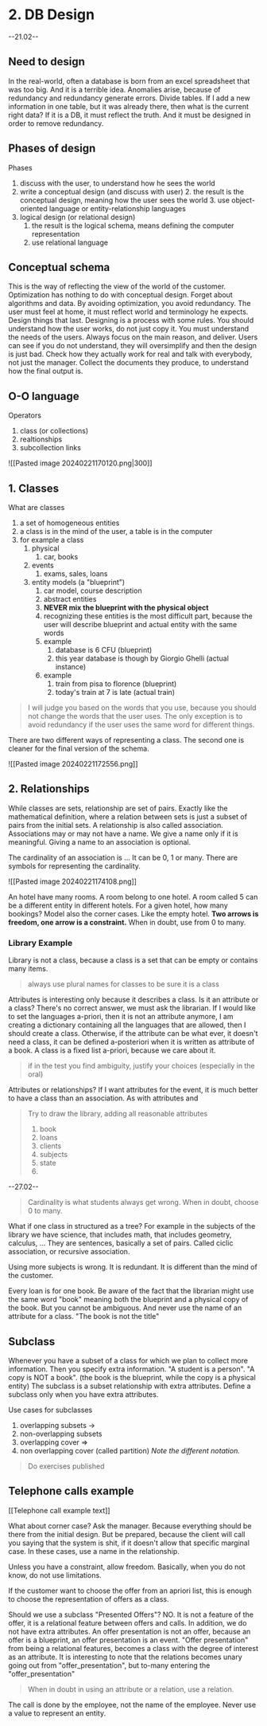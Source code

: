 # 2. DB Design
--21.02--
## Need to design
In the real-world, often a database is born from an excel spreadsheet that was too big. And it is a terrible idea.
Anomalies arise, because of redundancy and redundancy generate errors.
Divide tables.
If I add a new information in one table, but it was already there, then what is the current right data?
If it is a DB, it must reflect the truth. And it must be designed in order to remove redundancy.
## Phases of design
Phases
1. discuss with the user, to understand how he sees the world
2. write a conceptual design (and discuss with user)
	2. the result is the conceptual design, meaning how the user sees the world
	3. use object-oriented language or entity-relationship languages
3. logical design (or relational design)
	1. the result is the logical schema, means defining the computer representation
	2. use relational language

## Conceptual schema
This is the way of reflecting the view of the world of the customer.
Optimization has nothing to do with conceptual design.
Forget about algorithms and data.
By avoiding optimization, you avoid redundancy.
The user must feel at home, it must reflect world and terminology he expects.
Design things that last.
Designing is a process with some rules.
You should understand how the user works, do not just copy it.
You must understand the needs of the users.
Always focus on the main reason, and deliver.
Users can see if you do not understand, they will oversimplify and then the design is just bad.
Check how they actually work for real and talk with everybody, not just the manager.
Collect the documents they produce, to understand how the final output is.

## O-O language
Operators
1. class (or collections)
2. realtionships
3. subcollection links

![[Pasted image 20240221170120.png|300]]

## 1. Classes
What are classes
1. a set of homogeneous entities
2. a class is in the mind of the user, a table is in the computer
3. for example a class
	1. physical
		1. car, books
	2. events
		1. exams, sales, loans
	3. entity models (a "blueprint")
		1. car model, course description
		2. abstract entities
		3. **NEVER mix the blueprint with the physical object**
		4. recognizing these entities is the most difficult part, because the user will describe blueprint and actual entity with the same words
		5. example
			1. database is 6 CFU (blueprint)
			2. this year database is though by Giorgio Ghelli (actual instance)
		6. example
			1. train from pisa to florence (blueprint)
			2. today's train at 7 is late (actual train)

> I will judge you based on the words that you use, because you should not change the words that the user uses. The only exception is to avoid redundancy if the user uses the same word for different things.



There are two different ways of representing a class. The second one is cleaner for the final version of the schema.

![[Pasted image 20240221172556.png]]


## 2. Relationships
While classes are sets, relationship are set of pairs.
Exactly like the mathematical definition, where a relation between sets is just a subset of pairs from the initial sets.
A relationship is also called association.
Associations may or may not have a name. We give a name only if it is meaningful.
Giving a name to an association is optional.

The cardinality of an association is ...
It can be 0, 1 or many.
There are symbols for representing the cardinality.

![[Pasted image 20240221174108.png]]

An hotel have many rooms. A room belong to one hotel.
A room called 5 can be a different entity in different hotels.
For a given hotel, how many bookings?
Model also the corner cases. Like the empty hotel.
**Two arrows is freedom, one arrow is a constraint.**
When in doubt, use from 0 to many.

### Library Example
Library is not a class, because a class is a set that can be empty or contains many items.
> always use plural names for classes to be sure it is a class

Attributes is interesting only because it describes a class.
Is it an attribute or a class? There's no correct answer, we must ask the librarian.
If I would like to set the languages a-priori, then it is not an attribute anymore, I am creating a dictionary containing all the languages that are allowed, then I should create a class. Otherwise, if the attribute can be what ever, it doesn't need a class, it can be defined a-posteriori when it is written as attribute of a book.
A class is a fixed list a-priori, because we care about it.

> if in the test you find ambiguity, justify your choices (especially in the oral)

Attributes or relationships?
If I want attributes for the event, it is much better to have a class than an association.
As with attributes and 


> Try to draw the library, adding all reasonable attributes
> 1. book
> 2. loans
> 3. clients
> 4. subjects
> 5. state
> 6. 

--27.02--
> Cardinality is what students always get wrong.
> When in doubt, choose 0 to many.

What if one class in structured as a tree? For example in the subjects of the library we have science, that includes math, that includes geometry, calculus, ...
They are sentences, basically a set of pairs.
Called ciclic association, or recursive association.

Using more subjects is wrong.
It is redundant.
It is different than the mind of the customer.

Every loan is for one book.
Be aware of the fact that the librarian might use the same word "book" meaning both the blueprint and a physical copy of the book.
But you cannot be ambiguous.
And never use the name of an attribute for a class.
"The book is not the title"

## Subclass
Whenever you have a subset of a class for which we plan to collect more information.
Then you specify extra information.
"A student is a person".
"A copy is NOT a book". (the book is the blueprint, while the copy is a physical entity)
The subclass is a subset relationship with extra attributes.
Define a subclass only when you have extra attributes.

Use cases for subclasses
1. overlapping subsets $\rightarrow$
2. non-overlapping subsets
3. overlapping cover $\Rightarrow$
4. non overlapping cover (called partition)
*Note the different notation.*

> Do exercises published


## Telephone calls example
[[Telephone call example text]]

What about corner case?
Ask the manager. Because everything should be there from the initial design.
But be prepared, because the client will call you saying that the system is shit, if it doesn't allow that specific marginal case.
In these cases, use a name in the relationship.

Unless you have a constraint, allow freedom.
Basically, when you do not know, do not use limitations.

If the customer want to choose the offer from an apriori list, this is enough to choose the representation of offers as a class.

Should we use a subclass "Presented Offers"? NO.
It is not a feature of the offer, it is a relational feature between offers and calls.
In addition, we do not have extra attributes.
An offer presentation is not an offer, because an offer is a blueprint, an offer presentation is an event.
"Offer presentation" from being a relational features, becomes a class with the degree of interest as an attribute.
It is interesting to note that the relations becomes unary going out from "offer_presentation", but to-many entering the "offer_presentation"

> When in doubt in using an attribute or a relation, use a relation.

The call is done by the employee, not the name of the employee.
Never use a value to represent an entity.
